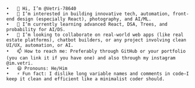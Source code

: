	•	👋 Hi, I’m @Vetri-78640
	•	👀 I’m interested in building innovative tech, automation, front-end design (especially React), photography, and AI/ML.
	•	🌱 I’m currently learning advanced React, DSA, Trees, and probability for AI/DS.
	•	💞️ I’m looking to collaborate on real-world web apps (like real estate platforms), chatbot builders, or any project involving clean UI/UX, automation, or AI.
	•	📫 How to reach me: Preferably through GitHub or your portfolio (you can link it if you have one) and also through my instagram @im.vetri.
	•	😄 Pronouns: He/Him
	•	⚡ Fun fact: I dislike long variable names and comments in code—I keep it clean and efficient like a minimalist coder should.
<!---
Vetri-78640/Vetri-78640 is a ✨ special ✨ repository because its `README.md` (this file) appears on your GitHub profile.
You can click the Preview link to take a look at your changes.
--->
